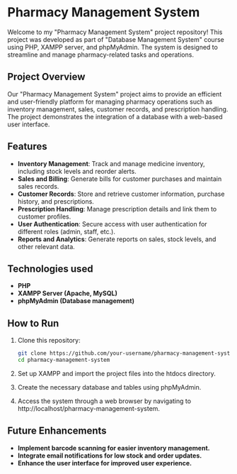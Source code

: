 # Pharmacy Management System

Welcome to my "Pharmacy Management System" project repository! This project was developed as part of  "Database Management System" course using PHP, XAMPP server, and phpMyAdmin. The system is designed to streamline and manage pharmacy-related tasks and operations.

## Project Overview

Our "Pharmacy Management System" project aims to provide an efficient and user-friendly platform for managing pharmacy operations such as inventory management, sales, customer records, and prescription handling. The project demonstrates the integration of a database with a web-based user interface.

## Features

- **Inventory Management**: Track and manage medicine inventory, including stock levels and reorder alerts.
- **Sales and Billing**: Generate bills for customer purchases and maintain sales records.
- **Customer Records**: Store and retrieve customer information, purchase history, and prescriptions.
- **Prescription Handling**: Manage prescription details and link them to customer profiles.
- **User Authentication**: Secure access with user authentication for different roles (admin, staff, etc.).
- **Reports and Analytics**: Generate reports on sales, stock levels, and other relevant data.

## Technologies used

- **PHP**
- **XAMPP Server (Apache, MySQL)**
- **phpMyAdmin (Database management)**

## How to Run

1. Clone this repository:

   ```bash
   git clone https://github.com/your-username/pharmacy-management-system.git
   cd pharmacy-management-system

2. Set up XAMPP and import the project files into the htdocs directory.

3. Create the necessary database and tables using phpMyAdmin.

4. Access the system through a web browser by navigating to http://localhost/pharmacy-management-system.

## Future Enhancements

- **Implement barcode scanning for easier inventory management.**
- **Integrate email notifications for low stock and order updates.**
- **Enhance the user interface for improved user experience.**
